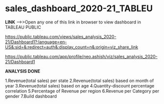 # sales_dashboard_2020-21_TABLEU

**LINK**
-->>Open any one of this link in browser to view dashboard in TABLEAU PUBLIC

https://public.tableau.com/views/sales_analysis_2020-21/Dashboard1?:language=en-US&:sid=&:redirect=auth&:display_count=n&:origin=viz_share_link

https://public.tableau.com/app/profile/neo.ashish/viz/sales_analysis_2020-21/Dashboard1

**ANALYSIS DONE**

1.Revenue(total sales) per state
2.Revenue(total sales) based on month of year
3.Revenue(total sales) based on age
4.Quantity-discount percentage correlation
5.Percentage of Revenue per region
6.Revenue per Category per gender
7.Build dashboard
